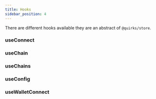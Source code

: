 ```yaml
---
title: Hooks
sidebar_position: 4
---
```


There are different hooks available they are an abstract of `@quirks/store`.

### useConnect
### useChain
### useChains
### useConfig
### useWalletConnect